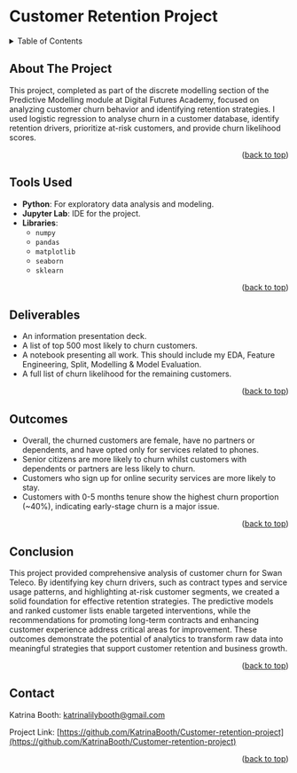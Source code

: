 <a id="readme-top"></a>

# Customer Retention Project

<!-- TABLE OF CONTENTS -->
<details>
  <summary>Table of Contents</summary>
  <ol>
    <li>
      <a href="#about-the-project">About The Project</a>
    </li>
    <li>
      <a href="#tools-used">Tools Used</a>
    </li>
    <li>
      <a href="#deliverables">Deliverables</a>
    </li>
    <li>
      <a href="#outcomes">Outcomes</a>
    </li>
    <li>
      <a href="#conclusion">Conclusion</a>
    </li>
    <li><a href="#contact">Contact</a></li>
  </ol>
</details>



<!-- ABOUT THE PROJECT -->
## About The Project

This project, completed as part of the discrete modelling section of the Predictive Modelling module at Digital Futures Academy, focused on analyzing customer churn behavior and identifying retention strategies. I used logistic regression to analyse churn in a customer database, identify retention drivers, prioritize at-risk customers, and provide churn likelihood scores.

<p align="right">(<a href="#readme-top">back to top</a>)</p>


<!-- Tools Used -->
## Tools Used

* **Python**: For exploratory data analysis and modeling.
* **Jupyter Lab**: IDE for the project.
* **Libraries**:
  * `numpy`
  * `pandas`
  * `matplotlib`
  * `seaborn`
  * `sklearn`

<p align="right">(<a href="#readme-top">back to top</a>)</p>



<!-- Deliverables -->
## Deliverables

* An information presentation deck.
* A list of top 500 most likely to churn customers.
* A notebook presenting all work. This should include my EDA, Feature Engineering, Split, Modelling & Model Evaluation. 
* A full list of churn likelihood for the remaining customers.

<p align="right">(<a href="#readme-top">back to top</a>)</p>



<!-- Outcomes -->
## Outcomes

* Overall, the churned customers are female, have no partners or dependents, and have opted only for services related to phones.
* Senior citizens are more likely to churn whilst customers with dependents or partners are less likely to churn.
* Customers who sign up for online security services are more likely to stay.
* Customers with 0-5 months tenure show the highest churn proportion (~40%), indicating early-stage churn is a major issue.

<p align="right">(<a href="#readme-top">back to top</a>)</p>



<!-- Conclusion -->
## Conclusion

This project provided comprehensive analysis of customer churn for Swan Teleco. By identifying key churn drivers, such as contract types and service usage patterns, and highlighting at-risk customer segments, we created a solid foundation for effective retention strategies. The predictive models and ranked customer lists enable targeted interventions, while the recommendations for promoting long-term contracts and enhancing customer experience address critical areas for improvement. These outcomes demonstrate the potential of analytics to transform raw data into meaningful strategies that support customer retention and business growth.

<p align="right">(<a href="#readme-top">back to top</a>)</p>


<!-- CONTACT -->
## Contact

Katrina Booth: katrinalilybooth@gmail.com

Project Link: [https://github.com/KatrinaBooth/Customer-retention-project](https://github.com/KatrinaBooth/Customer-retention-project)

<p align="right">(<a href="#readme-top">back to top</a>)</p>
